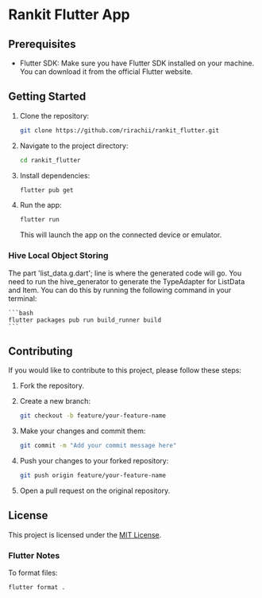 # Rankit Flutter App

## Prerequisites

- Flutter SDK: Make sure you have Flutter SDK installed on your machine. You can download it from the official Flutter website.

## Getting Started

1. Clone the repository:

   ```bash
   git clone https://github.com/rirachii/rankit_flutter.git
   ```

2. Navigate to the project directory:

   ```bash
   cd rankit_flutter
   ```

3. Install dependencies:

   ```bash
   flutter pub get
   ```

4. Run the app:

   ```bash
   flutter run
   ```

   This will launch the app on the connected device or emulator.

### Hive Local Object Storing

The part 'list_data.g.dart'; line is where the generated code will go. You need to run the hive_generator to generate the TypeAdapter for ListData and Item. You can do this by running the following command in your terminal:

    ```bash
    flutter packages pub run build_runner build
    ```

## Contributing

If you would like to contribute to this project, please follow these steps:

1. Fork the repository.

2. Create a new branch:

   ```bash
   git checkout -b feature/your-feature-name
   ```

3. Make your changes and commit them:

   ```bash
   git commit -m "Add your commit message here"
   ```

4. Push your changes to your forked repository:

   ```bash
   git push origin feature/your-feature-name
   ```

5. Open a pull request on the original repository.

## License

This project is licensed under the [MIT License](LICENSE).


### Flutter Notes
To format files: 

   ```bash
   flutter format .
   ```